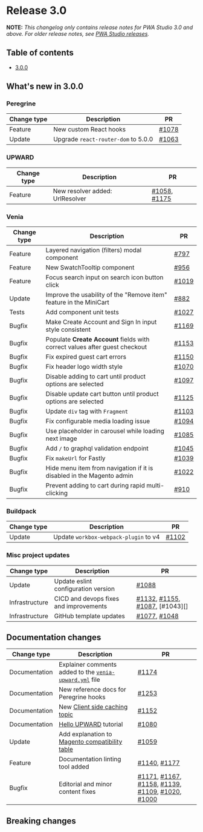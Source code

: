 # Release 3.0

**NOTE:**
_This changelog only contains release notes for PWA Studio 3.0 and above._
_For older release notes, see [PWA Studio releases][]._

## Table of contents

-   [3.0.0](#whats-new-in-300)

## What's new in 3.0.0

### Peregrine

| Change type | Description                         | PR        |
| ----------- | ----------------------------------- | --------- |
| Feature     | New custom React hooks              | [#1078][] |
| Update      | Upgrade `react-router-dom` to 5.0.0 | [#1063][] |

### UPWARD

| Change type | Description                     | PR                   |
| ----------- | ------------------------------- | -------------------- |
| Feature     | New resolver added: UrlResolver | [#1058][], [#1175][] |

### Venia

| Change type | Description                                                                 | PR        |
| ----------- | --------------------------------------------------------------------------- | --------- |
| Feature     | Layered navigation (filters) modal component                                | [#797][]  |
| Feature     | New SwatchTooltip component                                                 | [#956][]  |
| Feature     | Focus search input on search icon button click                              | [#1019][] |
| Update      | Improve the usability of the "Remove item" feature in the MiniCart          | [#882][]  |
| Tests       | Add component unit tests                                                    | [#1027][] |
| Bugfix      | Make Create Account and Sign In input style consistent                      | [#1169][] |
| Bugfix      | Populate **Create Account** fields with correct values after guest checkout | [#1153][] |
| Bugfix      | Fix expired guest cart errors                                               | [#1150][] |
| Bugfix      | Fix header logo width style                                                 | [#1070][] |
| Bugfix      | Disable adding to cart until product options are selected                   | [#1097][] |
| Bugfix      | Disable update cart button until product options are selected               | [#1125][] |
| Bugfix      | Update `div` tag with `Fragment`                                            | [#1103][] |
| Bugfix      | Fix configurable media loading issue                                        | [#1094][] |
| Bugfix      | Use placeholder in carousel while loading next image                        | [#1085][] |
| Bugfix      | Add `/` to graphql validation endpoint                                      | [#1045][] |
| Bugfix      | Fix `makeUrl` for Fastly                                                    | [#1039][] |
| Bugfix      | Hide menu item from navigation if it is disabled in the Magento admin       | [#1022][] |
| Bugfix      | Prevent adding to cart during rapid multi-clicking                          | [#910][]  |

### Buildpack

| Change type | Description                           | PR        |
| ----------- | ------------------------------------- | --------- |
| Update      | Update `workbox-webpack-plugin` to v4 | [#1102][] |

### Misc project updates

| Change type    | Description                            | PR                                         |
| -------------- | -------------------------------------- | ------------------------------------------ |
| Update         | Update eslint configuration version    | [#1088][]                                  |
| Infrastructure | CICD and devops fixes and improvements | [#1132][], [#1155][], [#1087][], [#1043][] |
| Infrastructure | GitHub template updates                | [#1077][], [#1048][]                       |

## Documentation changes

| Change type   | Description                                                 | PR                                                                          |
| ------------- | ----------------------------------------------------------- | --------------------------------------------------------------------------- |
| Documentation | Explainer comments added to the [`venia-upward.yml`][] file | [#1174][]                                                                   |
| Documentation | New reference docs for Peregrine hooks                      | [#1253][]                                                                   |
| Documentation | New [Client side caching topic][]                           | [#1152][]                                                                   |
| Documentation | [Hello UPWARD][] tutorial                                   | [#1080][]                                                                   |
| Update        | Add explanation to [Magento compatibility table][]          | [#1059][]                                                                   |
| Feature       | Documentation linting tool added                            | [#1140][], [#1177][]                                                        |
| Bugfix        | Editorial and minor content fixes                           | [#1171][], [#1167][], [#1158][], [#1139][], [#1109][], [#1020][], [#1000][] |

## Breaking changes

[pwa studio releases]: https://github.com/magento-research/pwa-studio/releases
[client side caching topic]: https://magento-research.github.io/pwa-studio/technologies/basic-concepts/client-side-caching/
[`venia-upward.yml`]: https://github.com/magento-research/pwa-studio/blob/develop/packages/venia-concept/venia-upward.yml
[hello upward]: https://magento-research.github.io/pwa-studio/tutorials/hello-upward/simple-server/
[magento compatibility table]: https://magento-research.github.io/pwa-studio/technologies/magento-compatibility/

[#1253]: https://github.com/magento-research/pwa-studio/pull/1253
[#1177]: https://github.com/magento-research/pwa-studio/pull/1177
[#1058]: https://github.com/magento-research/pwa-studio/pull/1058
[#1175]: https://github.com/magento-research/pwa-studio/pull/1175
[#1174]: https://github.com/magento-research/pwa-studio/pull/1174
[#1171]: https://github.com/magento-research/pwa-studio/pull/1171
[#1169]: https://github.com/magento-research/pwa-studio/pull/1169
[#1167]: https://github.com/magento-research/pwa-studio/pull/1167
[#1158]: https://github.com/magento-research/pwa-studio/pull/1158
[#1155]: https://github.com/magento-research/pwa-studio/pull/1155
[#1153]: https://github.com/magento-research/pwa-studio/pull/1153
[#1152]: https://github.com/magento-research/pwa-studio/pull/1152
[#1150]: https://github.com/magento-research/pwa-studio/pull/1150
[#1140]: https://github.com/magento-research/pwa-studio/pull/1140
[#1139]: https://github.com/magento-research/pwa-studio/pull/1139
[#1132]: https://github.com/magento-research/pwa-studio/pull/1132
[#1070]: https://github.com/magento-research/pwa-studio/pull/1070
[#1125]: https://github.com/magento-research/pwa-studio/pull/1125
[#1109]: https://github.com/magento-research/pwa-studio/pull/1109
[#1103]: https://github.com/magento-research/pwa-studio/pull/1103
[#1102]: https://github.com/magento-research/pwa-studio/pull/1102
[#1097]: https://github.com/magento-research/pwa-studio/pull/1097
[#1094]: https://github.com/magento-research/pwa-studio/pull/1094
[#1088]: https://github.com/magento-research/pwa-studio/pull/1088
[#1087]: https://github.com/magento-research/pwa-studio/pull/1087
[#1085]: https://github.com/magento-research/pwa-studio/pull/1085
[#1080]: https://github.com/magento-research/pwa-studio/pull/1080
[#1077]: https://github.com/magento-research/pwa-studio/pull/1077
[#1063]: https://github.com/magento-research/pwa-studio/pull/1063
[#1059]: https://github.com/magento-research/pwa-studio/pull/1059
[#1048]: https://github.com/magento-research/pwa-studio/pull/1048
[#1045]: https://github.com/magento-research/pwa-studio/pull/1045
[#1039]: https://github.com/magento-research/pwa-studio/pull/1039
[#1027]: https://github.com/magento-research/pwa-studio/pull/1027
[#1022]: https://github.com/magento-research/pwa-studio/pull/1022
[#1020]: https://github.com/magento-research/pwa-studio/pull/1020
[#1019]: https://github.com/magento-research/pwa-studio/pull/1019
[#1000]: https://github.com/magento-research/pwa-studio/pull/1000
[#956]: https://github.com/magento-research/pwa-studio/pull/956
[#910]: https://github.com/magento-research/pwa-studio/pull/910
[#882]: https://github.com/magento-research/pwa-studio/pull/882
[#797]: https://github.com/magento-research/pwa-studio/pull/797
[#1078]: https://github.com/magento-research/pwa-studio/pull/1078
